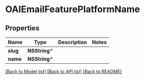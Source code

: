 # OAIEmailFeaturePlatformName

## Properties
Name | Type | Description | Notes
------------ | ------------- | ------------- | -------------
**slug** | **NSString*** |  | 
**name** | **NSString*** |  | 

[[Back to Model list]](../README#documentation-for-models) [[Back to API list]](../README#documentation-for-api-endpoints) [[Back to README]](../README)


